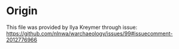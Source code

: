# Origin

This file was provided by Ilya Kreymer through issue: https://github.com/nlnwa/warchaeology/issues/99#issuecomment-2012776966
